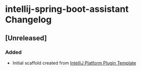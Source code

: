<!-- Keep a Changelog guide -> https://keepachangelog.com -->

# intellij-spring-boot-assistant Changelog

## [Unreleased]
### Added
- Initial scaffold created from [IntelliJ Platform Plugin Template](https://github.com/JetBrains/intellij-platform-plugin-template)
